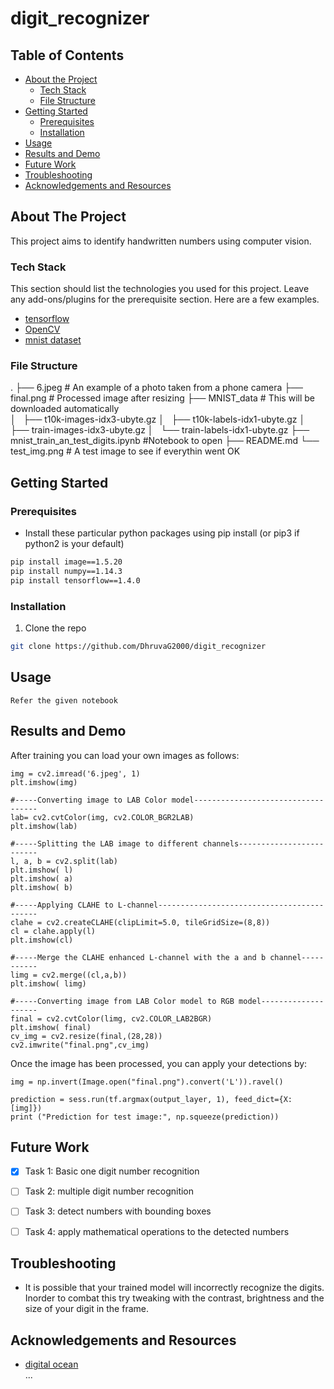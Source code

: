 # digit_recognizer

<!-- TABLE OF CONTENTS -->
## Table of Contents

* [About the Project](#about-the-project)
  * [Tech Stack](#tech-stack)
  * [File Structure](#file-structure)
* [Getting Started](#getting-started)
  * [Prerequisites](#prerequisites)
  * [Installation](#installation)
* [Usage](#usage)
* [Results and Demo](#results-and-demo)
* [Future Work](#future-work)
* [Troubleshooting](#troubleshooting)
* [Acknowledgements and Resources](#acknowledgements-and-resources)



<!-- ABOUT THE PROJECT -->
## About The Project
This project aims to identify handwritten numbers using computer vision.  


### Tech Stack
This section should list the technologies you used for this project. Leave any add-ons/plugins for the prerequisite section. Here are a few examples.
* [tensorflow](https://www.tensorflow.org/)
* [OpenCV](https://opencv.org/)
* [mnist dataset](http://yann.lecun.com/exdb/mnist/)  

### File Structure
.
├── 6.jpeg                    # An example of a photo taken from a phone camera
├── final.png                 # Processed image after resizing 
├── MNIST_data                # This will be downloaded automatically  
│   ├── t10k-images-idx3-ubyte.gz
│   ├── t10k-labels-idx1-ubyte.gz
│   ├── train-images-idx3-ubyte.gz
│   └── train-labels-idx1-ubyte.gz
├── mnist_train_an_test_digits.ipynb    #Notebook to open
├── README.md
└── test_img.png                # A test image to see if everythin went OK

<!-- GETTING STARTED -->
## Getting Started

### Prerequisites

* Install these particular python packages using pip install (or pip3 if python2 is your default)
```sh
pip install image==1.5.20
pip install numpy==1.14.3
pip install tensorflow==1.4.0
```

### Installation
1. Clone the repo
```sh
git clone https://github.com/DhruvaG2000/digit_recognizer
```


<!-- USAGE EXAMPLES -->
## Usage
```
Refer the given notebook 
```


<!-- RESULTS AND DEMO -->
## Results and Demo
After training you can load your own images as follows:
```
img = cv2.imread('6.jpeg', 1)
plt.imshow(img) 

#-----Converting image to LAB Color model----------------------------------- 
lab= cv2.cvtColor(img, cv2.COLOR_BGR2LAB)
plt.imshow(lab)

#-----Splitting the LAB image to different channels-------------------------
l, a, b = cv2.split(lab)
plt.imshow( l)
plt.imshow( a)
plt.imshow( b)

#-----Applying CLAHE to L-channel-------------------------------------------
clahe = cv2.createCLAHE(clipLimit=5.0, tileGridSize=(8,8))
cl = clahe.apply(l)
plt.imshow(cl)

#-----Merge the CLAHE enhanced L-channel with the a and b channel-----------
limg = cv2.merge((cl,a,b))
plt.imshow( limg)

#-----Converting image from LAB Color model to RGB model--------------------
final = cv2.cvtColor(limg, cv2.COLOR_LAB2BGR)
plt.imshow( final)
cv_img = cv2.resize(final,(28,28))
cv2.imwrite("final.png",cv_img)
```
Once the image has been processed, you can apply your detections by:
```
img = np.invert(Image.open("final.png").convert('L')).ravel()

prediction = sess.run(tf.argmax(output_layer, 1), feed_dict={X: [img]})
print ("Prediction for test image:", np.squeeze(prediction))
```

<!-- FUTURE WORK -->
## Future Work
- [x] Task 1: Basic one digit number recognition
- [ ] Task 2: multiple digit number recognition 
- [ ] Task 3: detect numbers with bounding boxes
- [ ] Task 4: apply mathematical operations to the detected numbers


<!-- TROUBLESHOOTING -->
## Troubleshooting
* It is possible that your trained model will incorrectly recognize the digits. Inorder to combat this try tweaking with the contrast, brightness and the size of your digit in the frame.



<!-- ACKNOWLEDGEMENTS AND REFERENCES -->
## Acknowledgements and Resources
* [digital ocean](https://www.digitalocean.com/community/tutorials/how-to-build-a-neural-network-to-recognize-handwritten-digits-with-tensorflow)   
...


